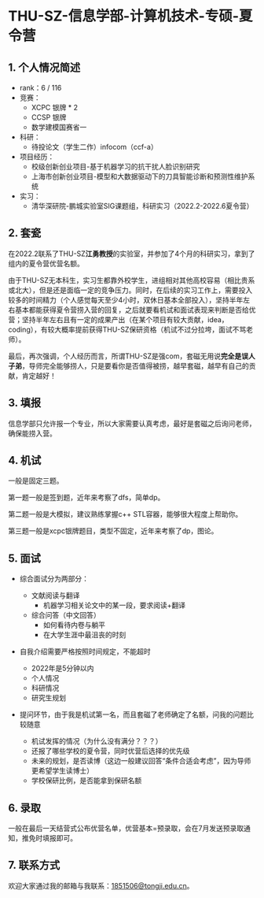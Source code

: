 # THU-SZ-信息学部-计算机技术-专硕-夏令营


## 1. 个人情况简述

* rank：6 / 116
* 竞赛：
  * XCPC 银牌 * 2
  * CCSP 银牌
  * 数学建模国赛省一
* 科研：
  * 待投论文（学生二作）infocom（ccf-a）
* 项目经历：
  * 校级创新创业项目-基于机器学习的抗干扰人脸识别研究
  * 上海市创新创业项目-模型和大数据驱动下的刀具智能诊断和预测性维护系统 
* 实习：
  * 清华深研院-鹏城实验室SIG课题组，科研实习（2022.2-2022.6夏令营）

## 2. 套瓷

在2022.2联系了THU-SZ**江勇教授**的实验室，并参加了4个月的科研实习，拿到了组内的夏令营优营名额。

由于THU-SZ无本科生，实习生都靠外校学生，进组相对其他高校容易（相比贵系或北大），但是还是面临一定的竞争压力。同时，在后续的实习工作上，需要投入较多的时间精力（个人感觉每天至少4小时，双休日基本全部投入），坚持半年左右基本都能获得夏令营捞入营的回复，之后就要看机试和面试表现来判断是否给优营；坚持半年左右且有一定的成果产出（在某个项目有较大贡献，idea，coding），有较大概率提前获得THU-SZ保研资格（机试不过分拉垮，面试不骂老师）。

最后，再次强调，个人经历而言，所谓THU-SZ是强com，套磁无用说**完全是误人子弟**，导师完全能够捞人，只是要看你是否值得被捞，越早套磁，越早有自己的贡献，肯定越好！

## 3. 填报

信息学部只允许报一个专业，所以大家需要认真考虑，最好是套磁之后询问老师，确保能捞入营。

## 4. 机试

一般是固定三题。

第一题一般是签到题，近年来考察了dfs，简单dp。

第二题一般是大模拟，建议熟练掌握c++ STL容器，能够很大程度上帮助你。

第三题一般是xcpc银牌题目，类型不固定，近年来考察了dp，图论。

## 5. 面试

- 综合面试分为两部分：
  - 文献阅读与翻译
    - 机器学习相关论文中的某一段，要求阅读+翻译
  - 综合问答（中文回答）
    - 如何看待内卷与躺平
    - 在大学生涯中最沮丧的时刻

- 自我介绍需要严格按照时间规定，不能超时
  - 2022年是5分钟以内
  - 个人情况
  - 科研情况
  - 研究生规划
- 提问环节，由于我是机试第一名，而且套磁了老师确定了名额，问我的问题比较随意
  - 机试发挥的情况（为什么没有满分？？？）
  - 还报了哪些学校的夏令营，同时优营后选择的优先级
  - 未来的规划，是否读博（这边一般建议回答“条件合适会考虑”，因为导师更希望学生读博士）
  - 学校保研比例，是否能拿到保研名额


## 6. 录取

一般在最后一天结营式公布优营名单，优营基本=预录取，会在7月发送预录取通知，推免时填报即可。

## 7. 联系方式

欢迎大家通过我的邮箱与我联系：1851506@tongji.edu.cn。


